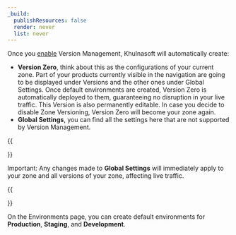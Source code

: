 ```yaml
---
_build:
  publishResources: false
  render: never
  list: never
---
```


Once you [enable](/version-management/how-to/enable/) Version Management, Khulnasoft will automatically create:

- **Version Zero**, think about this as the configurations of your current zone. Part of your products currently visible in the navigation are going to be displayed under Versions and the other ones under Global Settings. Once default environments are created, Version Zero is automatically deployed to them, guaranteeing no disruption in your live traffic. This Version is also permanently editable. In case you decide to disable Zone Versioning, Version Zero will become your zone again. 
- **Global Settings**, you can find all the settings here that are not supported by Version Management.

{{<Aside type="warning">}}

Important: Any changes made to **Global Settings** will immediately apply to your zone and all versions of your zone, affecting live traffic.

{{</Aside>}}

On the Environments page, you can create default environments for **Production**, **Staging**, and **Development**.